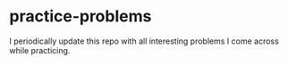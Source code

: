 # practice-problems
I periodically update this repo with all interesting problems I come across while practicing.
